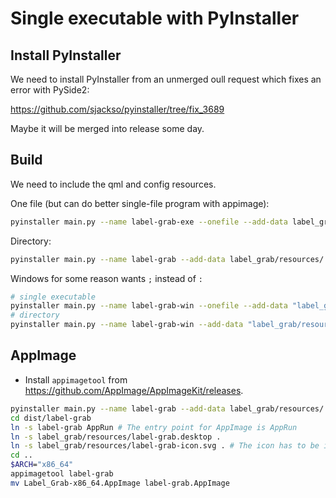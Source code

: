 
# Single executable with PyInstaller


## Install PyInstaller

We need to install PyInstaller from an unmerged oull request which fixes an error with PySide2:

<https://github.com/sjackso/pyinstaller/tree/fix_3689>

Maybe it will be merged into release some day.

## Build

We need to include the qml and config resources.

One file (but can do better single-file program with appimage):
```bash
pyinstaller main.py --name label-grab-exe --onefile --add-data label_grab/resources/:label_grab/resources
```

Directory:
```bash
pyinstaller main.py --name label-grab --add-data label_grab/resources/:label_grab/resources
```

Windows for some reason wants `;` instead of `:`
```bash
# single executable
pyinstaller main.py --name label-grab-win --onefile --add-data "label_grab/resources/;label_grab/resources"
# directory
pyinstaller main.py --name label-grab-win --add-data "label_grab/resources/;label_grab/resources"
```

## AppImage

* Install `appimagetool` from <https://github.com/AppImage/AppImageKit/releases>.

```bash
pyinstaller main.py --name label-grab --add-data label_grab/resources/:label_grab/resources
cd dist/label-grab
ln -s label-grab AppRun # The entry point for AppImage is AppRun
ln -s label_grab/resources/label-grab.desktop .
ln -s label_grab/resources/label-grab-icon.svg . # The icon has to be in the top directory
cd ..
$ARCH="x86_64"
appimagetool label-grab
mv Label_Grab-x86_64.AppImage label-grab.AppImage
```


